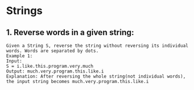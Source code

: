 # Strings

## 1. Reverse words in a given string:
    Given a String S, reverse the string without reversing its individual words. Words are separated by dots.
    Example 1:
    Input:
    S = i.like.this.program.very.much
    Output: much.very.program.this.like.i
    Explanation: After reversing the whole string(not individual words), the input string becomes much.very.program.this.like.i


